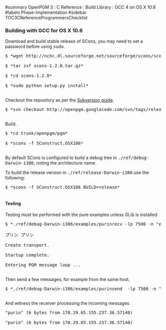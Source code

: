 ﻿#summary OpenPGM 3 : C Reference : Build Library : GCC 4 on OS X 10.6
#labels Phase-Implementation
#sidebar TOC3CReferenceProgrammersChecklist
### Building with GCC for OS X 10.6 ###
Download and build stable release of SCons, you may need to set a password before using <tt>sudo</tt>.
<pre>
$ *wget http://nchc.dl.sourceforge.net/sourceforge/scons/scons-1.2.0.tar.gz *<br>
$ *tar zxf scons-1.2.0.tar.gz*<br>
$ *cd scons-1.2.0*<br>
$ *sudo python setup.py install*<br>
</pre>
Checkout the repository as per the [Subversion guide](http://code.google.com/p/openpgm/source/checkout).
<pre>
$ *svn checkout http://openpgm.googlecode.com/svn/tags/release-3-0-66/ *<br>
</pre>
Build.
<pre>
$ *cd trunk/openpgm/pgm*<br>
$ *scons -f SConstruct.OSX106*<br>
</pre>
By default SCons is configured to build a debug tree in <tt>./ref/debug-Darwin-i386</tt>, noting the architecture name.

To build the release version in <tt>./ref/release-Darwin-i386</tt> use the following:
<pre>
$ *scons -f SConstruct.OSX106 BUILD=release*<br>
</pre>

#### Testing ####
Testing must be performed with the pure examples unless GLib is installed.
<pre>
$ *./ref/debug-Darwin-i386/examples/purinrecv -lp 7500 -n "en0;239.192.0.1"*<br>
プリン プリン<br>
Create transport.<br>
Startup complete.<br>
Entering PGM message loop ...<br>
</pre>
Then send a few messages, for example from the same host,
<pre>
$ *./ref/debug-Darwin-i386/examples/purinsend  -lp 7500 -n "en0;239.192.0.1" purin purin*<br>
</pre>
And witness the receiver processing the incoming messages.
<pre>
"purin" (6 bytes from 170.29.65.155.237.36.57140)<br>
"purin" (6 bytes from 170.29.65.155.237.36.57140)<br>
</pre>